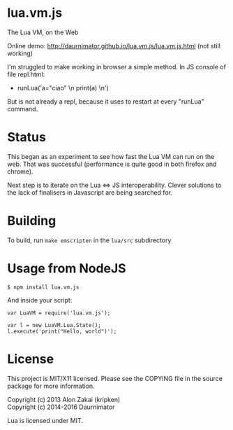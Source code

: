 
lua.vm.js
=========

The Lua VM, on the Web

Online demo: http://daurnimator.github.io/lua.vm.js/lua.vm.js.html (not still working)

I'm struggled to make working in browser a simple method. In JS console of file repl.html:
- runLua('a="ciao" \n print(a) \n')

But is not already a repl, because it uses to restart at every "runLua" command.

Status
======

This began as an experiment to see how fast the Lua VM can run on the web.
That was successful (performance is quite good in both firefox and chrome).

Next step is to iterate on the Lua <=> JS interoperability.
Clever solutions to the lack of finalisers in Javascript are being searched for.


Building
========

To build, run `make emscripten` in the `lua/src` subdirectory


Usage from NodeJS
=================

    $ npm install lua.vm.js

And inside your script:

    var LuaVM = require('lua.vm.js');

    var l = new LuaVM.Lua.State();
    l.execute('print("Hello, world")');


License
=======

This project is MIT/X11 licensed. Please see the COPYING file in the source package for more information.

Copyright (c) 2013 Alon Zakai (kripken)  
Copyright (c) 2014-2016 Daurnimator

Lua is licensed under MIT.
